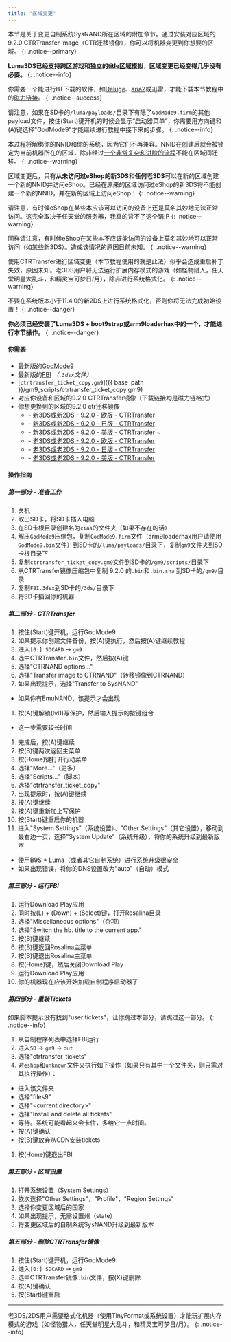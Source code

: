 ```yaml
---
title: "区域变更"
---
```


本节是关于变更自制系统SysNAND所在区域的附加章节。通过安装对应区域的9.2.0 CTRTransfer image（CTR迁移镜像），你可以将机器变更到你想要的区域。
{: .notice--primary}

**Luma3DS已经支持跨区游戏和独立的[title区域模拟](https://github.com/AuroraWright/Luma3DS/wiki/Options-and-usage)，区域变更已经变得几乎没有必要。**
{: .notice--info}

你需要一个能进行BT下载的软件，如[Deluge](http://dev.deluge-torrent.org/wiki/Download)、[aria2](https://aria2.github.io/)或迅雷，才能下载本节教程中的[磁力链接](http://baike.baidu.com/item/%E7%A3%81%E5%8A%9B%E9%93%BE%E6%8E%A5)。
{: .notice--success}

请注意，如果在SD卡的`/luma/payloads/`目录下有除了`GodMode9.firm`的其他payload文件，按住(Start)键开机的时候会显示“启动器菜单”，你需要用方向键和(A)键选择"GodMode9"才能继续进行教程中接下来的步骤。
{: .notice--info}

本过程将解绑你的NNID和你的系统，因为它们不再兼容。NNID在创建后就会被锁定为当前机器所在的区域，除非经过[一个非常复杂和进阶的流程](https://gist.githubusercontent.com/yifanlu/e80db121d38aceb8cca0e03cefd5853b/raw/3c4dd89869156ca0f945a2791e699acfdb32b510/gistfile1.txt)不能在区域间迁移。
{: .notice--warning}

区域变更后，只有**从未访问过eShop的新3DS**和**任何老3DS**可以在新的区域创建一个新的NNID并访问eShop。已经在原来的区域访问过eShop的新3DS将不能创建一个新的NNID，并在新的区域上访问eShop！
{: .notice--warning}

请注意，有时候eShop在某些本应该可以访问的设备上还是莫名其妙地无法正常访问。这完全取决于任天堂的服务器，我真的背不了这个锅:P
{: .notice--warning}

同样请注意，有时候eShop在某些本不应该能访问的设备上莫名其妙地可以正常访问（如某些新3DS）。造成该情况的原因目前未知。
{: .notice--warning}

使用CTRTransfer进行区域变更（本节教程使用的就是此法）似乎会造成重启补丁失效，原因未知。老3DS用户将无法运行扩展内存模式的游戏（如怪物猎人，任天堂明星大乱斗，和精灵宝可梦日/月），除非进行系统格式化。
{: .notice--warning}

不要在系统版本小于11.4.0的新2DS上进行系统格式化，否则你将无法完成初始设置！
{: .notice--danger}

**你必须已经安装了Luma3DS + boot9strap或arm9loaderhax中的一个，才能进行本节操作。**
{: .notice--danger}

#### 你需要

* 最新版的[GodMode9](https://github.com/d0k3/GodMode9/releases/latest)
* 最新版的[FBI](https://github.com/Steveice10/FBI/releases/latest) *（`.3dsx`文件）*
* [`ctrtransfer_ticket_copy.gm9`]({{ base_path }}/gm9_scripts/ctrtransfer_ticket_copy.gm9)
* 对应你设备和区域的9.2.0 CTRTransfer镜像（下载链接均是磁力链格式）
* 你想更换到的区域的9.2.0 ctr迁移镜像
  + <i class="fa fa-magnet" aria-hidden="true" title="这个下载链接是磁力链格式的。请使用BT种子客户端进行下载。"></i> - [新3DS或新2DS - 9.2.0 - 欧版 - CTRTransfer](magnet:?xt=urn:btih:fed7bfeec0e52b42a77467cfb6ffd3e9dd2d5a70&dn=9.2.0-20E%5FCTRTransfer%5Fn3ds.zip&tr=udp%3A%2F%2Ftracker.coppersurfer.tk%3A6969%2Fannounce&tr=udp%3A%2F%2Ftracker.opentrackr.org%3A1337%2Fannounce&tr=http%3A%2F%2Ftracker.opentrackr.org%3A1337%2Fannounce&tr=udp%3A%2F%2Fzer0day.ch%3A1337%2Fannounce&tr=udp%3A%2F%2Ftracker.leechers-paradise.org%3A6969%2Fannounce&tr=http%3A%2F%2Fexplodie.org%3A6969%2Fannounce&tr=udp%3A%2F%2Fexplodie.org%3A6969%2Fannounce&tr=udp%3A%2F%2F9.rarbg.com%3A2710%2Fannounce&tr=udp%3A%2F%2Fp4p.arenabg.com%3A1337%2Fannounce&tr=http%3A%2F%2Fp4p.arenabg.com%3A1337%2Fannounce&tr=udp%3A%2F%2Ftracker.aletorrenty.pl%3A2710%2Fannounce&tr=http%3A%2F%2Ftracker.aletorrenty.pl%3A2710%2Fannounce&tr=http%3A%2F%2Ftracker1.wasabii.com.tw%3A6969%2Fannounce&tr=http%3A%2F%2Ftracker.baravik.org%3A6970%2Fannounce&tr=http%3A%2F%2Ftracker.tfile.me%2Fannounce&tr=udp%3A%2F%2Ftorrent.gresille.org%3A80%2Fannounce&tr=http%3A%2F%2Ftorrent.gresille.org%2Fannounce&tr=udp%3A%2F%2Ftracker.yoshi210.com%3A6969%2Fannounce&tr=udp%3A%2F%2Ftracker.tiny-vps.com%3A6969%2Fannounce&tr=udp%3A%2F%2Ftracker.filetracker.pl%3A8089%2Fannounce)
  + <i class="fa fa-magnet" aria-hidden="true" title="这个下载链接是磁力链格式的。请使用BT种子客户端进行下载。"></i> - [新3DS或新2DS - 9.2.0 - 日版 - CTRTransfer](magnet:?xt=urn:btih:b22d67fd02b3b0e30ac991e451db0f2d32e7beca&dn=9.2.0-20J%5FCTRTransfer%5Fn3ds.zip&tr=udp%3A%2F%2Ftracker.coppersurfer.tk%3A6969%2Fannounce&tr=udp%3A%2F%2Ftracker.opentrackr.org%3A1337%2Fannounce&tr=http%3A%2F%2Ftracker.opentrackr.org%3A1337%2Fannounce&tr=udp%3A%2F%2Fzer0day.ch%3A1337%2Fannounce&tr=udp%3A%2F%2Ftracker.leechers-paradise.org%3A6969%2Fannounce&tr=http%3A%2F%2Fexplodie.org%3A6969%2Fannounce&tr=udp%3A%2F%2Fexplodie.org%3A6969%2Fannounce&tr=udp%3A%2F%2F9.rarbg.com%3A2710%2Fannounce&tr=udp%3A%2F%2Fp4p.arenabg.com%3A1337%2Fannounce&tr=http%3A%2F%2Fp4p.arenabg.com%3A1337%2Fannounce&tr=udp%3A%2F%2Ftracker.aletorrenty.pl%3A2710%2Fannounce&tr=http%3A%2F%2Ftracker.aletorrenty.pl%3A2710%2Fannounce&tr=http%3A%2F%2Ftracker1.wasabii.com.tw%3A6969%2Fannounce&tr=http%3A%2F%2Ftracker.baravik.org%3A6970%2Fannounce&tr=http%3A%2F%2Ftracker.tfile.me%2Fannounce&tr=udp%3A%2F%2Ftorrent.gresille.org%3A80%2Fannounce&tr=http%3A%2F%2Ftorrent.gresille.org%2Fannounce&tr=udp%3A%2F%2Ftracker.yoshi210.com%3A6969%2Fannounce&tr=udp%3A%2F%2Ftracker.tiny-vps.com%3A6969%2Fannounce&tr=udp%3A%2F%2Ftracker.filetracker.pl%3A8089%2Fannounce)
  + <i class="fa fa-magnet" aria-hidden="true" title="这个下载链接是磁力链格式的。请使用BT种子客户端进行下载。"></i> - [新3DS或新2DS - 9.2.0 - 美版 - CTRTransfer](magnet:?xt=urn:btih:985d47442dc470d1b9f908256bed041c63885f60&dn=9.2.0-20U%5FCTRTransfer%5Fn3ds.zip&tr=udp%3A%2F%2Ftracker.coppersurfer.tk%3A6969%2Fannounce&tr=udp%3A%2F%2Ftracker.opentrackr.org%3A1337%2Fannounce&tr=http%3A%2F%2Ftracker.opentrackr.org%3A1337%2Fannounce&tr=udp%3A%2F%2Fzer0day.ch%3A1337%2Fannounce&tr=udp%3A%2F%2Ftracker.leechers-paradise.org%3A6969%2Fannounce&tr=http%3A%2F%2Fexplodie.org%3A6969%2Fannounce&tr=udp%3A%2F%2Fexplodie.org%3A6969%2Fannounce&tr=udp%3A%2F%2F9.rarbg.com%3A2710%2Fannounce&tr=udp%3A%2F%2Fp4p.arenabg.com%3A1337%2Fannounce&tr=http%3A%2F%2Fp4p.arenabg.com%3A1337%2Fannounce&tr=udp%3A%2F%2Ftracker.aletorrenty.pl%3A2710%2Fannounce&tr=http%3A%2F%2Ftracker.aletorrenty.pl%3A2710%2Fannounce&tr=http%3A%2F%2Ftracker1.wasabii.com.tw%3A6969%2Fannounce&tr=http%3A%2F%2Ftracker.baravik.org%3A6970%2Fannounce&tr=http%3A%2F%2Ftracker.tfile.me%2Fannounce&tr=udp%3A%2F%2Ftorrent.gresille.org%3A80%2Fannounce&tr=http%3A%2F%2Ftorrent.gresille.org%2Fannounce&tr=udp%3A%2F%2Ftracker.yoshi210.com%3A6969%2Fannounce&tr=udp%3A%2F%2Ftracker.tiny-vps.com%3A6969%2Fannounce&tr=udp%3A%2F%2Ftracker.filetracker.pl%3A8089%2Fannounce)
~
  + <i class="fa fa-magnet" aria-hidden="true" title="这个下载链接是磁力链格式的。请使用BT种子客户端进行下载。"></i> - [老3DS或老2DS - 9.2.0 - 欧版 - CTRTransfer](magnet:?xt=urn:btih:8d6142313971b08f92257e7fb1c1d5689e34ed78&dn=9.2.0-20E%5FCTRTransfer%5Fo3ds.zip&tr=udp%3A%2F%2Ftracker.coppersurfer.tk%3A6969%2Fannounce&tr=udp%3A%2F%2Ftracker.opentrackr.org%3A1337%2Fannounce&tr=http%3A%2F%2Ftracker.opentrackr.org%3A1337%2Fannounce&tr=udp%3A%2F%2Fzer0day.ch%3A1337%2Fannounce&tr=udp%3A%2F%2Ftracker.leechers-paradise.org%3A6969%2Fannounce&tr=http%3A%2F%2Fexplodie.org%3A6969%2Fannounce&tr=udp%3A%2F%2Fexplodie.org%3A6969%2Fannounce&tr=udp%3A%2F%2F9.rarbg.com%3A2710%2Fannounce&tr=udp%3A%2F%2Fp4p.arenabg.com%3A1337%2Fannounce&tr=http%3A%2F%2Fp4p.arenabg.com%3A1337%2Fannounce&tr=udp%3A%2F%2Ftracker.aletorrenty.pl%3A2710%2Fannounce&tr=http%3A%2F%2Ftracker.aletorrenty.pl%3A2710%2Fannounce&tr=http%3A%2F%2Ftracker1.wasabii.com.tw%3A6969%2Fannounce&tr=http%3A%2F%2Ftracker.baravik.org%3A6970%2Fannounce&tr=http%3A%2F%2Ftracker.tfile.me%2Fannounce&tr=udp%3A%2F%2Ftorrent.gresille.org%3A80%2Fannounce&tr=http%3A%2F%2Ftorrent.gresille.org%2Fannounce&tr=udp%3A%2F%2Ftracker.yoshi210.com%3A6969%2Fannounce&tr=udp%3A%2F%2Ftracker.tiny-vps.com%3A6969%2Fannounce&tr=udp%3A%2F%2Ftracker.filetracker.pl%3A8089%2Fannounce)
  + <i class="fa fa-magnet" aria-hidden="true" title="这个下载链接是磁力链格式的。请使用BT种子客户端进行下载。"></i> - [老3DS或老2DS - 9.2.0 - 日版 - CTRTransfer](magnet:?xt=urn:btih:24ad2b85e67013ef1f91178dca7ad2e40663b9b2&dn=9.2.0-20J%5FCTRTransfer%5Fo3ds.zip&tr=udp%3A%2F%2Ftracker.coppersurfer.tk%3A6969%2Fannounce&tr=udp%3A%2F%2Ftracker.opentrackr.org%3A1337%2Fannounce&tr=http%3A%2F%2Ftracker.opentrackr.org%3A1337%2Fannounce&tr=udp%3A%2F%2Fzer0day.ch%3A1337%2Fannounce&tr=udp%3A%2F%2Ftracker.leechers-paradise.org%3A6969%2Fannounce&tr=http%3A%2F%2Fexplodie.org%3A6969%2Fannounce&tr=udp%3A%2F%2Fexplodie.org%3A6969%2Fannounce&tr=udp%3A%2F%2F9.rarbg.com%3A2710%2Fannounce&tr=udp%3A%2F%2Fp4p.arenabg.com%3A1337%2Fannounce&tr=http%3A%2F%2Fp4p.arenabg.com%3A1337%2Fannounce&tr=udp%3A%2F%2Ftracker.aletorrenty.pl%3A2710%2Fannounce&tr=http%3A%2F%2Ftracker.aletorrenty.pl%3A2710%2Fannounce&tr=http%3A%2F%2Ftracker1.wasabii.com.tw%3A6969%2Fannounce&tr=http%3A%2F%2Ftracker.baravik.org%3A6970%2Fannounce&tr=http%3A%2F%2Ftracker.tfile.me%2Fannounce&tr=udp%3A%2F%2Ftorrent.gresille.org%3A80%2Fannounce&tr=http%3A%2F%2Ftorrent.gresille.org%2Fannounce&tr=udp%3A%2F%2Ftracker.yoshi210.com%3A6969%2Fannounce&tr=udp%3A%2F%2Ftracker.tiny-vps.com%3A6969%2Fannounce&tr=udp%3A%2F%2Ftracker.filetracker.pl%3A8089%2Fannounce)
  + <i class="fa fa-magnet" aria-hidden="true" title="这个下载链接是磁力链格式的。请使用BT种子客户端进行下载。"></i> - [老3DS或老2DS - 9.2.0 - 美版 - CTRTransfer](magnet:?xt=urn:btih:1dc79a2a0babb45497961888f369423a93135e2b&dn=9.2.0-20U%5FCTRTransfer%5Fo3ds.zip&tr=udp%3A%2F%2Ftracker.coppersurfer.tk%3A6969%2Fannounce&tr=udp%3A%2F%2Ftracker.opentrackr.org%3A1337%2Fannounce&tr=http%3A%2F%2Ftracker.opentrackr.org%3A1337%2Fannounce&tr=udp%3A%2F%2Fzer0day.ch%3A1337%2Fannounce&tr=udp%3A%2F%2Ftracker.leechers-paradise.org%3A6969%2Fannounce&tr=http%3A%2F%2Fexplodie.org%3A6969%2Fannounce&tr=udp%3A%2F%2Fexplodie.org%3A6969%2Fannounce&tr=udp%3A%2F%2F9.rarbg.com%3A2710%2Fannounce&tr=udp%3A%2F%2Fp4p.arenabg.com%3A1337%2Fannounce&tr=http%3A%2F%2Fp4p.arenabg.com%3A1337%2Fannounce&tr=udp%3A%2F%2Ftracker.aletorrenty.pl%3A2710%2Fannounce&tr=http%3A%2F%2Ftracker.aletorrenty.pl%3A2710%2Fannounce&tr=http%3A%2F%2Ftracker1.wasabii.com.tw%3A6969%2Fannounce&tr=http%3A%2F%2Ftracker.baravik.org%3A6970%2Fannounce&tr=http%3A%2F%2Ftracker.tfile.me%2Fannounce&tr=udp%3A%2F%2Ftorrent.gresille.org%3A80%2Fannounce&tr=http%3A%2F%2Ftorrent.gresille.org%2Fannounce&tr=udp%3A%2F%2Ftracker.yoshi210.com%3A6969%2Fannounce&tr=udp%3A%2F%2Ftracker.tiny-vps.com%3A6969%2Fannounce&tr=udp%3A%2F%2Ftracker.filetracker.pl%3A8089%2Fannounce)

#### 操作指南

##### 第一部分 - 准备工作

1. 关机
1. 取出SD卡，将SD卡插入电脑
1. 在SD卡根目录创建名为`cias`的文件夹（如果不存在的话）
1. 解压`GodMode9`压缩包，复制`GodMode9.firm`文件（arm9loaderhax用户请使用`GodMode9.bin`文件）到SD卡的`/luma/payloads/`目录下，复制`gm9`文件夹到SD卡根目录下
1. 复制`ctrtransfer_ticket_copy.gm9`文件到SD卡的`/gm9/scripts/`目录下
1. 从CTRTransfer镜像压缩包中复制 9.2.0 的`.bin`和`.bin.sha` 到SD卡的`/gm9/`目录
1. 复制`FBI.3dsx`到SD卡的`/3ds/`目录下
1. 将SD卡插回你的机器

##### 第二部分 - CTRTransfer

1. 按住(Start)键开机，运行GodMode9
1. 如果提示你创建文件备份，按(A)键执行，然后按(A)键继续教程
1. 进入`[0:] SDCARD` -> `gm9`
1. 选中CTRTransfer`.bin`文件，然后按(A)键
1. 选择"CTRNAND options..."
1. 选择"Transfer image to CTRNAND"（转移镜像到CTRNAND）
1. 如果出现提示，选择"Transfer to SysNAND"
  + 如果你有EmuNAND，该提示才会出现
1. 按(A)键解锁(lvl1)写保护，然后输入提示的按键组合
  + 这一步需要较长时间
1. 完成后，按(A)键继续
1. 按(B)键两次返回主菜单
1. 按(Home)键打开行动菜单
1. 选择"More..."（更多）
1. 选择"Scripts..."（脚本）
1. 选择"ctrtransfer_ticket_copy"
1. 出现提示时，按(A)键继续
1. 按(A)键继续
1. 按(A)键重新加上写保护
1. 按(Start)键重启你的机器
1. 进入"System Settings"（系统设置）、"Other Settings"（其它设置），移动到最右边一页，选择"System Update"（系统升级），将你的系统升级到最新版本
  + 使用B9S + Luma（或者其它自制系统）进行系统升级很安全
  + 如果出现错误，将你的DNS设置改为"auto"（自动）模式

##### 第三部分 - 运行FBI

1. 运行Download Play应用
1. 同时按(L) + (Down) + (Select)键，打开Rosalina目录
1. 选择"Miscellaneous options"（杂项）
1. 选择"Switch the hb. title to the current app."
1. 按(B)键继续
1. 按(B)键返回Rosalina主菜单
1. 按(B)键退出Rosalina主菜单
1. 按(Home)键，然后关闭Download Play
1. 运行Download Play应用
1. 你的机器现在应该开始加载自制程序启动器了

##### 第四部分 - 重装Tickets

如果脚本提示没有找到"user tickets"，让你跳过本部分，请跳过这一部分。
{: .notice--info}

1. 从自制程序列表中选择FBI运行
1. 进入`SD` -> `gm9` -> `out`
1. 选择"ctrtransfer_tickets"
1. 对`eshop`和`unknown`文件夹执行如下操作（如果只有其中一个文件夹，则只需对其执行操作）：
  + 进入该文件夹
  + 选择"files9"
  + 选择"\<current directory>"
  + 选择"Install and delete all tickets"
  + 等待。系统可能看起来会卡住，多给它一点时间。
  + 按(A)键确认
  + 按(B)键放弃从CDN安装tickets
1. 按(Home)键退出FBI

##### 第五部分 - 区域设置

1. 打开系统设置（System Settings）
2. 依次选择"Other Settings"，"Profile"，"Region Settings"
3. 选择你变更区域后的国家
4. 如果出现提示，无需设置州（state）
5. 将变更区域后的自制系统SysNAND升级到最新版本

##### 第五部分 - 删除CTRTransfer镜像

1. 按住(Start)键开机，运行GodMode9
1. 进入`[0:] SDCARD` -> `gm9`
1. 选中CTRTransfer镜像`.bin`文件，按(X)键删除
1. 按(A)键确认
1. 按(Start)键重启

---

老3DS/2DS用户需要格式化机器（使用TinyFormat或系统设置）才能玩扩展内存模式的游戏（如怪物猎人，任天堂明星大乱斗，和精灵宝可梦日/月）。
{: .notice--info}
